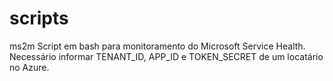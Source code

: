 # scripts

ms2m
    Script em bash para monitoramento do Microsoft Service Health. Necessário informar TENANT_ID, APP_ID e TOKEN_SECRET de um locatário no Azure.
